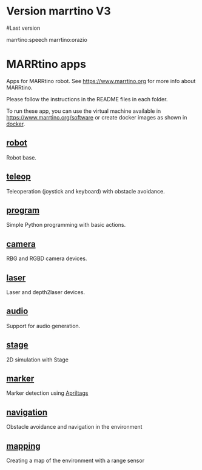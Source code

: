 # Version marrtino V3
#Last version 


marrtino:speech 
marrtino:orazio

# MARRtino apps #

Apps for MARRtino robot. See https://www.marrtino.org for more info about MARRtino.

Please follow the instructions in the README files in each folder.

To run these app, you can use the virtual machine available in https://www.marrtino.org/software
or create docker images as shown in  [docker](https://bitbucket.org/iocchi/marrtino_apps/src/master/docker/).

## [robot](https://bitbucket.org/iocchi/marrtino_apps/src/master/robot/) ##

Robot base. 

## [teleop](https://bitbucket.org/iocchi/marrtino_apps/src/master/teleop/) ##

Teleoperation (joystick and keyboard) with obstacle avoidance. 

## [program](https://bitbucket.org/iocchi/marrtino_apps/src/master/program/) ##

Simple Python programming with basic actions.

## [camera](https://bitbucket.org/iocchi/marrtino_apps/src/master/camera/) ##

RBG and RGBD camera devices.

## [laser](https://bitbucket.org/iocchi/marrtino_apps/src/master/laser/) ##

Laser and depth2laser devices.

## [audio](https://bitbucket.org/iocchi/marrtino_apps/src/master/audio/) ##

Support for audio generation.

## [stage](https://bitbucket.org/iocchi/marrtino_apps/src/master/stage/) ##

2D simulation with Stage

## [marker](https://bitbucket.org/iocchi/marrtino_apps/src/master/marker/) ##

Marker detection using [Apriltags](https://april.eecs.umich.edu/software/apriltag.html)

## [navigation](https://bitbucket.org/iocchi/marrtino_apps/src/master/navigation/) ##

Obstacle avoidance and navigation in the environment

## [mapping](https://bitbucket.org/iocchi/marrtino_apps/src/master/mapping/) ##

Creating a map of the environment with a range sensor


